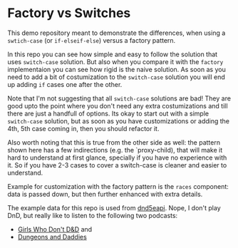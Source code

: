 # Factory vs Switches

This demo repository meant to demonstrate the differences, when using a
`swtich-case` (or `if-elseif-else`) versus a factory pattern.

In this repo you can see how simple and easy to follow the solution that uses
`switch-case` solution. But also when you compare it with the `factory`
implementaion you can see how rigid is the naive solution. As soon as you need
to add a bit of costumization to the `switch-case` solution you will end up
adding `if` cases one after the other.

Note that I'm not suggesting that all `switch-case` solutions are bad! They are
good upto the point where you don't need any extra costumizations and till there
are just a handfull of options. Its okay to start out with a simple
`switch-case` solution, but as soon as you have customizations or adding the
4th, 5th case coming in, then you should refactor it.

Also worth noting that this is true from the other side as well: the pattern
shown here has a few indirections (e.g. the `proxy-child), that will make it
hard to understand at first glance, specially if you have no experience with it.
So if you have 2-3 cases to cover a switch-case is cleaner and easier to
understand.

Example for customization with the factory pattern is the `races` component:
data is passed down, but then further enhanced with extra details.

The example data for this repo is used from
[dnd5eapi](https://www.dnd5eapi.co/). Nope, I don't play DnD, but really like to
listen to the following two podcasts:
- [Girls Who Don't D&D](http://girlswhodontdnd.com/) and
- [Dungeons and Daddies](https://www.dungeonsanddaddies.com/)
